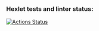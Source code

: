 ### Hexlet tests and linter status:
[![Actions Status](https://github.com/bender-droid/python-project-lvl1/workflows/hexlet-check/badge.svg)](https://github.com/bender-droid/python-project-lvl1/actions)